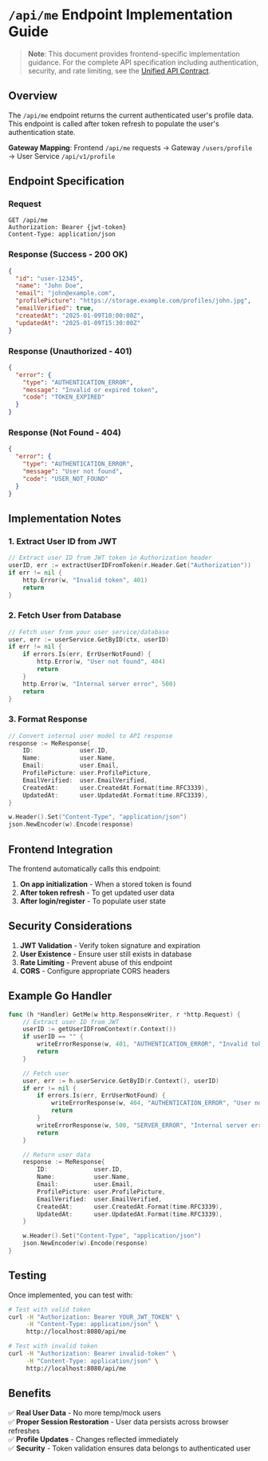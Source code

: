 # `/api/me` Endpoint Implementation Guide

> **Note**: This document provides frontend-specific implementation guidance. For the complete API specification including authentication, security, and rate limiting, see the [Unified API Contract](../docs/api-contract.md).

## Overview
The `/api/me` endpoint returns the current authenticated user's profile data. This endpoint is called after token refresh to populate the user's authentication state.

**Gateway Mapping**: Frontend `/api/me` requests → Gateway `/users/profile` → User Service `/api/v1/profile`

## Endpoint Specification

### Request
```http
GET /api/me
Authorization: Bearer {jwt-token}
Content-Type: application/json
```

### Response (Success - 200 OK)
```json
{
  "id": "user-12345",
  "name": "John Doe",
  "email": "john@example.com", 
  "profilePicture": "https://storage.example.com/profiles/john.jpg",
  "emailVerified": true,
  "createdAt": "2025-01-09T10:00:00Z",
  "updatedAt": "2025-01-09T15:30:00Z"
}
```

### Response (Unauthorized - 401)
```json
{
  "error": {
    "type": "AUTHENTICATION_ERROR",
    "message": "Invalid or expired token",
    "code": "TOKEN_EXPIRED"
  }
}
```

### Response (Not Found - 404) 
```json
{
  "error": {
    "type": "AUTHENTICATION_ERROR", 
    "message": "User not found",
    "code": "USER_NOT_FOUND"
  }
}
```

## Implementation Notes

### 1. Extract User ID from JWT
```go
// Extract user ID from JWT token in Authorization header
userID, err := extractUserIDFromToken(r.Header.Get("Authorization"))
if err != nil {
    http.Error(w, "Invalid token", 401)
    return
}
```

### 2. Fetch User from Database
```go
// Fetch user from your user service/database
user, err := userService.GetByID(ctx, userID)
if err != nil {
    if errors.Is(err, ErrUserNotFound) {
        http.Error(w, "User not found", 404)
        return
    }
    http.Error(w, "Internal server error", 500)
    return
}
```

### 3. Format Response
```go
// Convert internal user model to API response
response := MeResponse{
    ID:             user.ID,
    Name:           user.Name,
    Email:          user.Email,
    ProfilePicture: user.ProfilePicture,
    EmailVerified:  user.EmailVerified,
    CreatedAt:      user.CreatedAt.Format(time.RFC3339),
    UpdatedAt:      user.UpdatedAt.Format(time.RFC3339),
}

w.Header().Set("Content-Type", "application/json")
json.NewEncoder(w).Encode(response)
```

## Frontend Integration

The frontend automatically calls this endpoint:
1. **On app initialization** - When a stored token is found
2. **After token refresh** - To get updated user data
3. **After login/register** - To populate user state

## Security Considerations

1. **JWT Validation** - Verify token signature and expiration
2. **User Existence** - Ensure user still exists in database
3. **Rate Limiting** - Prevent abuse of this endpoint
4. **CORS** - Configure appropriate CORS headers

## Example Go Handler

```go
func (h *Handler) GetMe(w http.ResponseWriter, r *http.Request) {
    // Extract user ID from JWT
    userID := getUserIDFromContext(r.Context())
    if userID == "" {
        writeErrorResponse(w, 401, "AUTHENTICATION_ERROR", "Invalid token")
        return
    }

    // Fetch user
    user, err := h.userService.GetByID(r.Context(), userID)
    if err != nil {
        if errors.Is(err, ErrUserNotFound) {
            writeErrorResponse(w, 404, "AUTHENTICATION_ERROR", "User not found")
            return
        }
        writeErrorResponse(w, 500, "SERVER_ERROR", "Internal server error")
        return
    }

    // Return user data
    response := MeResponse{
        ID:             user.ID,
        Name:           user.Name,
        Email:          user.Email,
        ProfilePicture: user.ProfilePicture,
        EmailVerified:  user.EmailVerified,
        CreatedAt:      user.CreatedAt.Format(time.RFC3339),
        UpdatedAt:      user.UpdatedAt.Format(time.RFC3339),
    }

    w.Header().Set("Content-Type", "application/json")
    json.NewEncoder(w).Encode(response)
}
```

## Testing

Once implemented, you can test with:

```bash
# Test with valid token
curl -H "Authorization: Bearer YOUR_JWT_TOKEN" \
     -H "Content-Type: application/json" \
     http://localhost:8080/api/me

# Test with invalid token  
curl -H "Authorization: Bearer invalid-token" \
     -H "Content-Type: application/json" \
     http://localhost:8080/api/me
```

## Benefits

✅ **Real User Data** - No more temp/mock users  
✅ **Proper Session Restoration** - User data persists across browser refreshes  
✅ **Profile Updates** - Changes reflected immediately  
✅ **Security** - Token validation ensures data belongs to authenticated user
